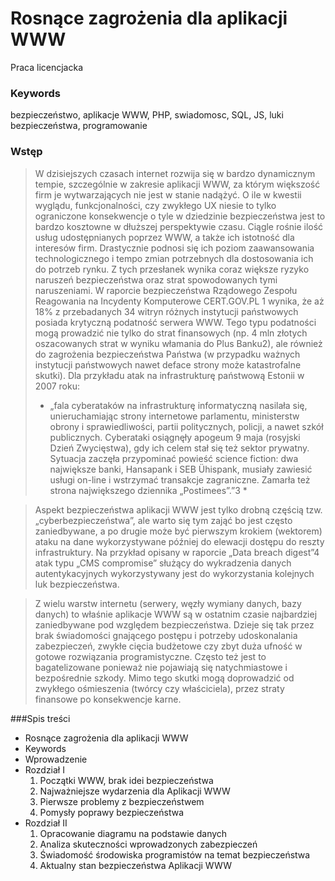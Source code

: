 # Rosnące zagrożenia dla aplikacji WWW
Praca licencjacka


### Keywords
bezpieczeństwo, aplikacje WWW, PHP, swiadomosc, SQL, JS, luki bezpieczeństwa, programowanie


### Wstęp
> W dzisiejszych czasach internet rozwija się w bardzo dynamicznym tempie, szczególnie w zakresie aplikacji WWW, za którym większość firm je wytwarzających nie jest w stanie nadążyć. O ile w kwestii wyglądu, funkcjonalności, czy zwykłego UX niesie to tylko ograniczone konsekwencje o tyle w dziedzinie bezpieczeństwa jest to bardzo kosztowne w dłuższej perspektywie czasu. Ciągle rośnie ilość usług udostępnianych poprzez WWW, a także ich istotność dla interesów firm. Drastycznie podnosi się ich poziom zaawansowania technologicznego i tempo zmian potrzebnych dla dostosowania ich do potrzeb rynku. Z tych przesłanek wynika coraz większe ryzyko naruszeń bezpieczeństwa oraz strat spowodowanych tymi naruszeniami. W raporcie bezpieczeństwa Rządowego Zespołu Reagowania na Incydenty Komputerowe CERT.GOV.PL 1 wynika, że aż 18% z przebadanych 34 witryn różnych instytucji państwowych posiada krytyczną podatność serwera WWW. Tego typu podatności mogą prowadzić nie tylko do strat finansowych (np. 4 mln złotych oszacowanych strat w wyniku włamania do Plus Banku2), ale również do zagrożenia bezpieczeństwa Państwa (w przypadku ważnych instytucji państwowych nawet deface strony może katastrofalne skutki). Dla przykładu atak na infrastrukturę państwową Estonii w 2007 roku: 
> * „fala cyberataków na infrastrukturę informatyczną nasilała się, unieruchamiając strony internetowe parlamentu, ministerstw obrony i sprawiedliwości, partii politycznych, policji, a nawet szkół publicznych. Cyberataki osiągnęły apogeum 9 maja (rosyjski Dzień Zwycięstwa), gdy ich celem stał się też sektor prywatny. Sytuacja zaczęła przypominać powieść science fiction: dwa największe banki, Hansapank i SEB Ühispank, musiały zawiesić usługi on-line i wstrzymać transakcje zagraniczne. Zamarła też strona największego dziennika „Postimees”.”3 *

> Aspekt bezpieczeństwa aplikacji WWW jest tylko drobną częścią tzw. „cyberbezpieczeństwa”, ale warto się tym zająć bo jest często zaniedbywane, a po drugie może być pierwszym krokiem (wektorem) ataku na dane wykorzystywane później  do elewacji dostępu do reszty infrastruktury. Na przykład opisany w raporcie „Data breach digest”4 atak typu „CMS compromise” służący do wykradzenia danych autentykacyjnych wykorzystywany jest do wykorzystania kolejnych luk bezpieczeństwa.

> Z wielu warstw internetu (serwery, węzły wymiany danych, bazy danych) to właśnie aplikacje WWW są w ostatnim czasie najbardziej zaniedbywane pod względem bezpieczeństwa. Dzieje się tak przez brak świadomości gnającego postępu i potrzeby udoskonalania zabezpieczeń, zwykłe cięcia budżetowe czy zbyt duża ufność w gotowe rozwiązania programistyczne.  Często też jest to bagatelizowane ponieważ nie pojawiają się natychmiastowe i bezpośrednie szkody. Mimo tego skutki mogą doprowadzić od zwykłego ośmieszenia (twórcy czy właściciela), przez straty finansowe po konsekwencje karne.

###Spis treści
* Rosnące zagrożenia dla aplikacji WWW
* Keywords
* Wprowadzenie
* Rozdział I
  1. Początki WWW, brak idei bezpieczeństwa	
  2. Najważniejsze wydarzenia dla Aplikacji WWW
  3. Pierwsze problemy z bezpieczeństwem	
  4. Pomysły poprawy bezpieczeństwa 
* Rozdział II
  1. Opracowanie diagramu na podstawie danych	
  2. Analiza skuteczności wprowadzonych zabezpieczeń
  3. Świadomość środowiska programistów na temat bezpieczeństwa
  4. Aktualny stan bezpieczeństwa Aplikacji WWW
